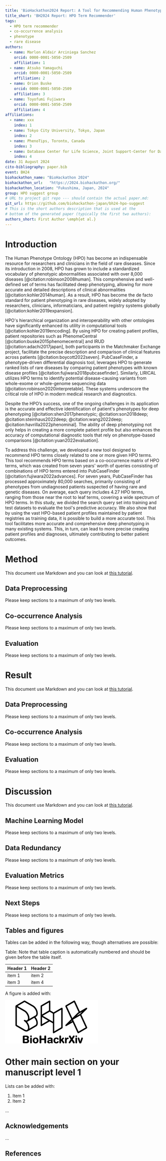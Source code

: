 ```yaml
---
title: 'BioHackathon2024 Report: A Tool for Recommending Human Phenotype Ontology Terms for Deep Phenotyping Based on Statistical Data'
title_short: 'BH2024 Report: HPO Term Recommender'
tags:
  - HPO term recommender
  - co-occurrence analysis
  - phenotype
  - rare disease
authors:
  - name: Marlon Aldair Arciniega Sanchez
    orcid: 0000-0001-5050-2509
    affiliation: 1
  - name: Atsuko Yamaguchi
    orcid: 0000-0001-5050-2509
    affiliation: 2
  - name: Orion Buske
    orcid: 0000-0001-5050-2509
    affiliation: 3
  - name: Toyofumi Fujiwara
    orcid: 0000-0001-5050-2509
    affiliation: 4
affiliations:
  - name: xxx
    index: 1
  - name: Tokyo City University, Tokyo, Japan
    index: 2
  - name: PhenoTips, Toronto, Canada
    index: 3
  - name: Database Center for Life Science, Joint Support-Center for Data Science Research, Research Organization of Information and Systems, Chiba, Japan
    index: 4
date: 31 August 2024
cito-bibliography: paper.bib
event: BH24
biohackathon_name: "BioHackathon 2024"
biohackathon_url:   "https://2024.biohackathon.org/"
biohackathon_location: "Fukushima, Japan, 2024"
group: HPO suggest group
# URL to project git repo --- should contain the actual paper.md:
git_url: https://github.com/biohackathon-japan/bh24-hpo-suggest
# This is the short authors description that is used at the
# bottom of the generated paper (typically the first two authors):
authors_short: First Author \emph{et al.}
---
```



# Introduction

The Human Phenotype Ontology (HPO) has become an indispensable resource for researchers and clinicians in the field of rare diseases. Since its introduction in 2008, HPO has grown to include a standardized vocabulary of phenotypic abnormalities associated with over 8,000 diseases [@citation:robinson2008human]. This comprehensive and well-defined set of terms has facilitated deep phenotyping, allowing for more accurate and detailed descriptions of clinical abnormalities [@citation:kohler2014human]. As a result, HPO has become the de facto standard for patient phenotyping in rare diseases, widely adopted by researchers, clinicians, informaticians, and patient registry systems globally [@citation:kohler2019expansion].

HPO's hierarchical organization and interoperability with other ontologies have significantly enhanced its utility in computational tools [@citation:kohler2019encoding]. By using HPO for creating patient profiles, patient repositories such as PhenomeCentral [@citation:buske2015phenomecentral] and IRUD [@citation:adachi2017japan], both participants in the Matchmaker Exchange project, facilitate the precise description and comparison of clinical features across patients [@citation:boycott2022seven]. PubCaseFinder, a phenotype-driven differential diagnosis tool, leverages HPO to generate ranked lists of rare diseases by comparing patient phenotypes with known disease profiles [@citation:fujiwara2018pubcasefinder]. Similarly, LIRICAL utilizes HPO terms to identify potential disease-causing variants from whole-exome or whole-genome sequencing data [@citation:robinson2020interpretable]. These systems underscore the critical role of HPO in modern medical research and diagnostics.

Despite the HPO’s success, one of the ongoing challenges in its application is the accurate and effective identification of patient's phenotypes for deep phenotyping [@citation:shen2017phenotypic; @citation:son2018deep; @citation:steinhaus2022deep; @citation:wang2022deep; @citation:havrilla2022phenominal]. The ability of deep phenotyping not only helps in creating a more complete patient profile but also enhances the accuracy of computational diagnostic tools that rely on phenotype-based comparisons [@citation:yuan2022evaluation].

To address this challenge, we developed a new tool designed to recommend HPO terms closely related to one or more given HPO terms. This tool recommends HPO terms based on a co-occurrence matrix of HPO terms, which was created from seven years' worth of queries consisting of combinations of HPO terms entered into PubCaseFinder [@citation:fujiwara2022advances]. For seven years, PubCaseFinder has processed approximately 80,000 searches, primarily consisting of phenotypes from undiagnosed patients suspected of having rare and genetic diseases. On average, each query includes 4.27 HPO terms, ranging from those near the root to leaf terms, covering a wide spectrum of HPO terms. In this study, we divided the search query set into training and test datasets to evaluate the tool's predictive accuracy. We also show that by using the vast HPO-based patient profiles maintained by patient registries as training data, it is possible to build a more accurate tool. This tool facilitates more accurate and comprehensive deep phenotyping in many existing systems. This, in turn, can lead to more precise creating patient profiles and diagnoses, ultimately contributing to better patient outcomes.


# Method

This document use Markdown and you can look at [this tutorial](https://www.markdowntutorial.com/).

## Data Preprocessing

Please keep sections to a maximum of only two levels.

## Co-occurrence Analysis

Please keep sections to a maximum of only two levels.

## Evaluation

Please keep sections to a maximum of only two levels.


# Result

This document use Markdown and you can look at [this tutorial](https://www.markdowntutorial.com/).

## Data Preprocessing

Please keep sections to a maximum of only two levels.

## Co-occurrence Analysis

Please keep sections to a maximum of only two levels.

## Evaluation

Please keep sections to a maximum of only two levels.


# Discussion

This document use Markdown and you can look at [this tutorial](https://www.markdowntutorial.com/).

## Machine Learning Model

Please keep sections to a maximum of only two levels.

## Data Redundancy

Please keep sections to a maximum of only two levels.

## Evaluation Metrics

Please keep sections to a maximum of only two levels.

## Next Steps

Please keep sections to a maximum of only two levels.



## Tables and figures

Tables can be added in the following way, though alternatives are possible:

Table: Note that table caption is automatically numbered and should be
given before the table itself.

| Header 1 | Header 2 |
| -------- | -------- |
| item 1 | item 2 |
| item 3 | item 4 |

A figure is added with:

![Caption for BioHackrXiv logo figure](./biohackrxiv.png)

# Other main section on your manuscript level 1

Lists can be added with:

1. Item 1
2. Item 2



...

## Acknowledgements

...

## References
